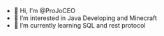 - 👋 Hi, I’m @ProJoCEO
- 👀 I’m interested in Java Developing and Minecraft
- 🌱 I’m currently learning SQL and rest protocol


<!---
ProJoCEO/ProJoCEO is a ✨ special ✨ repository because its `README.md` (this file) appears on your GitHub profile.
You can click the Preview link to take a look at your changes.
--->
